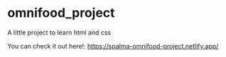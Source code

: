 # omnifood_project

A little project to learn html and css

You can check it out here!: https://spalma-omnifood-project.netlify.app/
